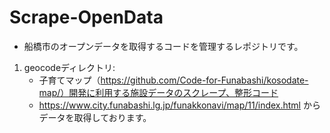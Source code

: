 # Scrape-OpenData


- 船橋市のオープンデータを取得するコードを管理するレポジトリです。

1. geocodeディレクトリ:
    - 子育てマップ（https://github.com/Code-for-Funabashi/kosodate-map/）開発に利用する施設データのスクレープ、整形コード
    - https://www.city.funabashi.lg.jp/funakkonavi/map/11/index.html からデータを取得しております。
